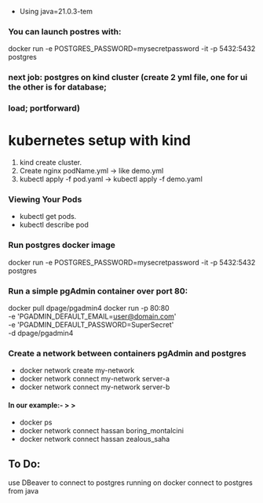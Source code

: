 - Using java=21.0.3-tem


### You can launch postres with:
docker run  -e POSTGRES_PASSWORD=mysecretpassword -it -p 5432:5432 postgres


### next job: postgres on kind cluster (create 2 yml file, one for ui the other is for database; 
### load; portforward)

# kubernetes setup with kind
1. kind create cluster.
2. Create nginx podName.yml -> like demo.yml
3. kubectl apply -f pod.yaml -> kubectl apply -f demo.yaml
### Viewing Your Pods
- kubectl get pods.
- kubectl describe pod

### Run postgres docker image
docker run  -e POSTGRES_PASSWORD=mysecretpassword -it -p 5432:5432 postgres
### Run a simple pgAdmin container over port 80:
docker pull dpage/pgadmin4
docker run -p 80:80 \
-e 'PGADMIN_DEFAULT_EMAIL=user@domain.com' \
-e 'PGADMIN_DEFAULT_PASSWORD=SuperSecret' \
-d dpage/pgadmin4

### Create a network between containers pgAdmin and postgres

- docker network create my-network
- docker network connect my-network server-a
- docker network connect my-network server-b

#### In our example:- >    > 
-  docker ps
- docker network connect hassan boring_montalcini
- docker network connect hassan zealous_saha

## To Do:


use DBeaver to connect to postgres running on docker
connect to postgres from java